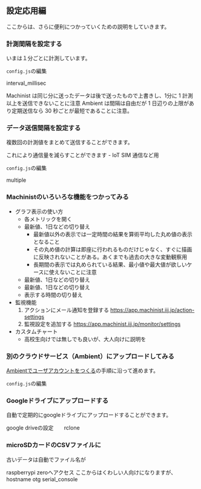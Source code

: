
## 設定応用編
ここからは、さらに便利につかっていくための説明をしていきます。

### 計測間隔を設定する

いまは１分ごとに計測しています。

`config.js`の編集

interval_millisec

Machinist は同じ分に送ったデータは後で送ったもので上書きし、1分に 1 計測以上を送信できないことに注意
Ambient は間隔は自由だが 1 日辺りの上限があり定期送信なら 30 秒ごとが最短であることに注意。

### データ送信間隔を設定する

複数回の計測値をまとめて送信することができます。

これにより通信量を減らすことができます - IoT SIM 通信など用

`config.js`の編集

multiple

### Machinistのいろいろな機能をつかってみる

- グラフ表示の使い方
  - 各メトリックを開く
  - 最新値、1日などの切り替え
    - 最新値以外の表示では一定時間の結果を算術平均した丸め値の表示となること
    - その丸め値の計算は即座に行われるものだけじゃなく、すぐに描画に反映されないことがある。あくまでも過去の大きな変動観察用
    - 長期間の表示では丸められている結果、最小値や最大値が欲しいケースに使えないことに注意
  - 最新値、1日などの切り替え
  - 最新値、1日などの切り替え
  - 表示する時間の切り替え
- 監視機能
  1. アクションにメール通知を登録する https://app.machinist.iij.jp/action-settings
  2. 監視設定を追加する https://app.machinist.iij.jp/monitor/settings
- カスタムチャート
  - 高校生向けでは無しでも良いが、大人向けに説明を

### 別のクラウドサービス（Ambient）にアップロードしてみる

[Ambientでユーザアカウントをつくる]()の手順に沿って進めます。

`config.js`の編集

### Googleドライブにアップロードする

自動で定期的にgoogleドライブにアップロードすることができます。

google driveの設定　　rclone


### microSDカードのCSVファイルに

古いデータは自動でファイル名が



raspberrypi zeroへアクセス
ここからはくわしい人向けになりますが、hostname otg serial_console
